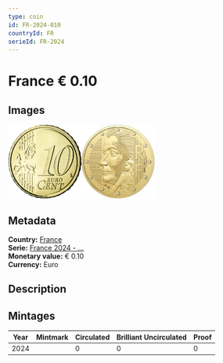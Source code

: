 ```yaml
---
type: coin
id: FR-2024-010
countryId: FR
serieId: FR-2024
---
```


# France € 0.10

## Images

<img src="../../../Images/common-2007-010.webp" height="150" alt="Front image"><img src="Images/france-2024-010.webp" height="150" alt="Back image">

## Metadata

**Country:** [France](../index.md)\
**Serie:** [France 2024 - ...](index.md)\
**Monetary value:** € 0.10\
**Currency:** Euro

## Description


## Mintages

| Year | Mintmark | Circulated | Brilliant Uncirculated | Proof |
| ---- | -------- | ---------- | ---------------------- | ----- |
| 2024 |  | 0 | 0 | 0 |

